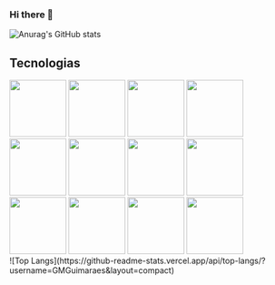 ### Hi there 👋



<!--
**GMGuimaraes/GMGuimaraes** is a ✨ _special_ ✨ repository because its `README.md` (this file) appears on your GitHub profile.

Here are some ideas to get you started:

- 🔭 I’m currently working on ...
- 🌱 I’m currently learning ...
- 👯 I’m looking to collaborate on ...
- 🤔 I’m looking for help with ...
- 💬 Ask me about ...
- 📫 How to reach me: ...
- 😄 Pronouns: ...
- ⚡ Fun fact: ...
-->

![Anurag's GitHub stats](https://github-readme-stats.vercel.app/api?username=GMGuimaraes&show_icons=true) 
## Tecnologias
<div flex-direction:row>
  <img src="https://cdn.jsdelivr.net/gh/devicons/devicon/icons/docker/docker-original-wordmark.svg" height=100 weight=100 /> 
  <img src="https://cdn.jsdelivr.net/gh/devicons/devicon/icons/html5/html5-original-wordmark.svg" height=100 weight=100/>
  <img src="https://cdn.jsdelivr.net/gh/devicons/devicon/icons/css3/css3-original-wordmark.svg" height=100 weight=100/>
  <img src="https://cdn.jsdelivr.net/gh/devicons/devicon/icons/javascript/javascript-original.svg" height=100 weight=100/>
  <img src="https://cdn.jsdelivr.net/gh/devicons/devicon/icons/nodejs/nodejs-plain-wordmark.svg" height=100 weight=100/>
  <img src="https://cdn.jsdelivr.net/gh/devicons/devicon/icons/php/php-original.svg" height=100 weight=100/>
  <img src="https://cdn.jsdelivr.net/gh/devicons/devicon/icons/postgresql/postgresql-original-wordmark.svg" height=100 weight=100/>
  <img src="https://cdn.jsdelivr.net/gh/devicons/devicon/icons/mysql/mysql-original.svg" height=100 weight=100/>
  <img src="https://cdn.jsdelivr.net/gh/devicons/devicon/icons/cplusplus/cplusplus-original.svg" height=100 weight=100 />
  <img src="https://cdn.jsdelivr.net/gh/devicons/devicon/icons/figma/figma-original.svg" height=100 weight=100/>
  <img src="https://cdn.jsdelivr.net/gh/devicons/devicon/icons/adonisjs/adonisjs-original.svg" height=100 weight=100/>
  <img src="https://cdn.jsdelivr.net/gh/devicons/devicon/icons/java/java-original-wordmark.svg" height=100 weight=100/>
</div>
![Top Langs](https://github-readme-stats.vercel.app/api/top-langs/?username=GMGuimaraes&layout=compact)

